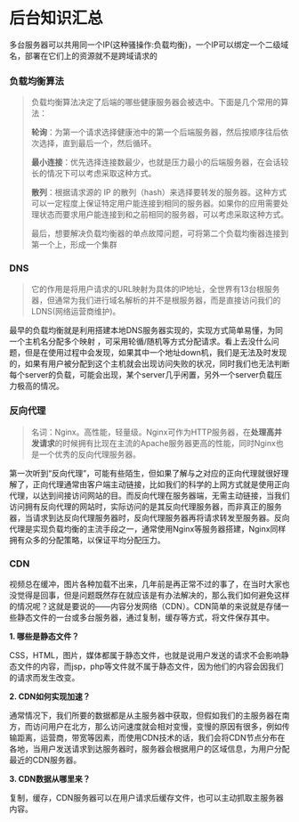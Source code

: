 # 后台知识汇总

多台服务器可以共用同一个IP(这种骚操作:负载均衡)，一个IP可以绑定一个二级域名，部署在它们上的资源就不是跨域请求的

### 负载均衡算法

> 负载均衡算法决定了后端的哪些健康服务器会被选中。下面是几个常用的算法：
>
> **轮询**：为第一个请求选择健康池中的第一个后端服务器，然后按顺序往后依次选择，直到最后一个，然后循环。
>
> **最小连接**：优先选择连接数最少，也就是压力最小的后端服务器，在会话较长的情况下可以考虑采取这种方式。
>
> **散列**：根据请求源的 IP 的散列（hash）来选择要转发的服务器。这种方式可以一定程度上保证特定用户能连接到相同的服务器。如果你的应用需要处理状态而要求用户能连接到和之前相同的服务器，可以考虑采取这种方式。
>
> 最后，想要解决负载均衡器的单点故障问题，可将第二个负载均衡器连接到第一个上，形成一个集群

### DNS

> 它的作用是将用户请求的URL映射为具体的IP地址，全世界有13台根服务器，但通常为我们进行域名解析的并不是根服务器，而是直接访问我们的 LDNS(网络运营商维护)。

最早的负载均衡就是利用搭建本地DNS服务器实现的，实现方式简单易懂，为同一个主机名分配多个映射 ，可采用轮循/随机等方式分配请求。看上去没什么问题，但是在使用过程中会发现，如果其中一个地址down机，我们是无法及时发现的，如果有用户被分配到这个主机就会出现访问失败的状况，同时我们也无法判断每个server的负载，可能会出现，某个server几乎闲置，另外一个server负载压力极高的情况。

### 反向代理

> 名词：Nginx。高性能，轻量级。Nginx可作为HTTP服务器，在**处理高并发请求**的时候拥有比现在主流的Apache服务器更高的性能，同时Nginx也是一个优秀的反向代理服务器。

第一次听到“反向代理”，可能有些陌生，但如果了解与之对应的正向代理就很好理解了，正向代理通常由客户端主动链接，比如我们的科学的上网方式就是使用正向代理，以达到间接访问网站的目。而反向代理在服务器端，无需主动链接，当我们访问拥有反向代理的网站时，实际访问的是其反向代理服务器，而非真正的服务器，当请求到达反向代理服务器时，反向代理服务器再将请求转发至服务器。反向代理是实现负载均衡的主流手段之一，通常使用Nginx等服务器搭建，Nginx同样拥有众多的分配策略，以保证平均分配压力。

### CDN

 视频总在缓冲，图片各种加载不出来，几年前是再正常不过的事了，在当时大家也没觉得是回事，但是问题既然存在就应该是有办法解决的，那么我们如何避免这样的情况呢？这就是要说的——内容分发网络（CDN）。CDN简单的来说就是存储一些静态文件的一台或多台服务器，通过复制，缓存等方式，将文件保存其中。

**1. 哪些是静态文件？**

CSS，HTML，图片，媒体都属于静态文件，也就是说用户发送的请求不会影响静态文件的内容，而jsp，php等文件就不属于静态文件，因为他们的内容会因我们的请求而发生改变。

**2. CDN如何实现加速？**

通常情况下，我们所要的数据都是从主服务器中获取，但假如我们的主服务器在南方，而访问用户在北方，那么访问速度就会相对变慢，变慢的原因有很多，例如传输距离，运营商，带宽等因素，而使用CDN技术的话，我们会将CDN节点分布在各地，当用户发送请求到达服务器时，服务器会根据用户的区域信息，为用户分配最近的CDN服务器。

**3. CDN数据从哪里来？**

复制，缓存，CDN服务器可以在用户请求后缓存文件，也可以主动抓取主服务器内容。